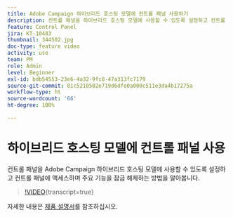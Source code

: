 ```yaml
---
title: Adobe Campaign 하이브리드 호스팅 모델에 컨트롤 패널 사용하기
description: 컨트롤 패널을 하이브리드 호스팅 모델에 사용할 수 있도록 설정하고 컨트롤 패널에 액세스하며 주요 기능을 잠금 해제하는 방법을 알아봅니다.
feature: Control Panel
jira: KT-10483
thumbnail: 344502.jpg
doc-type: feature video
activity: use
team: PM
role: Admin
level: Beginner
exl-id: bdb54553-23e6-4a32-9fc8-47a313fc7179
source-git-commit: 81c5210502e719d6dfe0a000c511e3da4b17275a
workflow-type: ht
source-wordcount: '66'
ht-degree: 100%

---
```


# 하이브리드 호스팅 모델에 컨트롤 패널 사용

컨트롤 패널을 Adobe Campaign 하이브리드 호스팅 모델에 사용할 수 있도록 설정하고 컨트롤 패널에 액세스하며 주요 기능을 잠금 해제하는 방법을 알아봅니다.

>[!VIDEO](https://video.tv.adobe.com/v/344502?learn=on){transcript=true}

자세한 내용은 [제품 설명서](https://experienceleague.adobe.com/docs/control-panel/using/performance-monitoring/external-accounts.html?lang=ko)를 참조하십시오.
